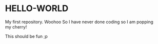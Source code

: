 # HELLO-WORLD
My first repository. Woohoo
So I have never done coding so I am popping my cherry!

This should be fun ;p
